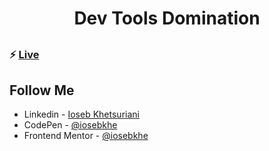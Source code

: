 ##

<h1 align="center"> Dev Tools Domination </h1>

##

### ⚡ [Live](https://iosebkhe.github.io/Javascript30/09%20-%20Dev%20Tools%20Domination/index.html)

## Follow Me

- Linkedin - [Ioseb Khetsuriani](https://www.linkedin.com/in/ioseb-khetsuriani-1831801b5/)
- CodePen - [@iosebkhe](https://codepen.io/iosebkhe)
- Frontend Mentor - [@iosebkhe](https://www.frontendmentor.io/profile/iosebkhe)
